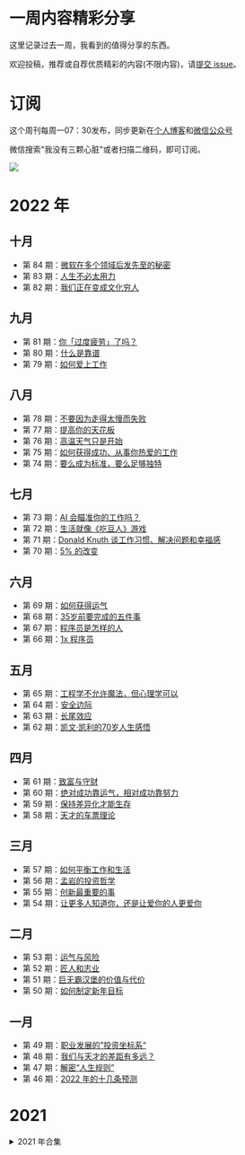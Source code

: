 # 一周内容精彩分享

这里记录过去一周，我看到的值得分享的东西。

欢迎投稿，推荐或自荐优质精彩的内容(不限内容)，请[提交 issue](https://github.com/wmyskxz/weekly/issues)。

# 订阅

这个周刊每周一07：30发布，同步更新在[个人博客](https://www.wmyskxz.com/)和[微信公众号](https://weixin.sogou.com/weixin?type=1&s_from=input&query=wmyskxz&ie=utf8&_sug_=n&_sug_type_=&w=01019900&sut=1861&sst0=1612590375262&lkt=8%2C1612590373961%2C1612590375161)

微信搜索"我没有三颗心脏"或者扫描二维码，即可订阅。

![](https://cdn.jsdelivr.net/gh/wmyskxz/BlogImage02/2021-2-6/1612590449967-image.png)

# 2022 年

## 十月

- 第 84 期：[微软在多个领域后发先至的秘密](https://github.com/wmyskxz/weekly/blob/main/doc/issue-84.md)
- 第 83 期：[人生不必太用力](https://github.com/wmyskxz/weekly/blob/main/doc/issue-83.md)
- 第 82 期：[我们正在变成文化穷人](https://github.com/wmyskxz/weekly/blob/main/doc/issue-82.md)


## 九月

- 第 81 期：[你「过度疲劳」了吗？](https://github.com/wmyskxz/weekly/blob/main/doc/issue-81.md)
- 第 80 期：[什么是靠谱](https://github.com/wmyskxz/weekly/blob/main/doc/issue-80.md)
- 第 79 期：[如何爱上工作](https://github.com/wmyskxz/weekly/blob/main/doc/issue-79.md)

## 八月

- 第 78 期：[不要因为走得太慢而失败](https://github.com/wmyskxz/weekly/blob/main/doc/issue-78.md)
- 第 77 期：[提高你的天花板](https://github.com/wmyskxz/weekly/blob/main/doc/issue-77.md)
- 第 76 期：[高温天气只是开始](https://github.com/wmyskxz/weekly/blob/main/doc/issue-76.md)
- 第 75 期：[如何获得成功、从事你热爱的工作](https://github.com/wmyskxz/weekly/blob/main/doc/issue-75.md)
- 第 74 期：[要么成为标准，要么足够独特](https://github.com/wmyskxz/weekly/blob/main/doc/issue-74.md)

## 七月

- 第 73 期：[AI 会瞄准你的工作吗？](https://github.com/wmyskxz/weekly/blob/main/doc/issue-73.md)
- 第 72 期：[生活就像《吃豆人》游戏](https://github.com/wmyskxz/weekly/blob/main/doc/issue-72.md)
- 第 71 期：[Donald Knuth 谈工作习惯、解决问题和幸福感](https://github.com/wmyskxz/weekly/blob/main/doc/issue-71.md)
- 第 70 期：[5% 的改变](https://github.com/wmyskxz/weekly/blob/main/doc/issue-70.md)

## 六月

- 第 69 期：[如何获得运气](https://github.com/wmyskxz/weekly/blob/main/doc/issue-69.md)
- 第 68 期：[35岁前要完成的五件事](https://github.com/wmyskxz/weekly/blob/main/doc/issue-68.md)
- 第 67 期：[程序员是怎样的人](https://github.com/wmyskxz/weekly/blob/main/doc/issue-67.md)
- 第 66 期：[1x 程序员](https://github.com/wmyskxz/weekly/blob/main/doc/issue-66.md)

## 五月

- 第 65 期：[工程学不允许魔法，但心理学可以](https://github.com/wmyskxz/weekly/blob/main/doc/issue-65.md)
- 第 64 期：[安全边际](https://github.com/wmyskxz/weekly/blob/main/doc/issue-64.md)
- 第 63 期：[长尾效应](https://github.com/wmyskxz/weekly/blob/main/doc/issue-63.md)
- 第 62 期：[凯文·凯利的70岁人生感悟](https://github.com/wmyskxz/weekly/blob/main/doc/issue-62.md)


## 四月

- 第 61 期：[致富与守财](https://github.com/wmyskxz/weekly/blob/main/doc/issue-61.md)
- 第 60 期：[绝对成功靠运气，相对成功靠努力](https://github.com/wmyskxz/weekly/blob/main/doc/issue-60.md)
- 第 59 期：[保持差异化才能生存](https://github.com/wmyskxz/weekly/blob/main/doc/issue-59.md)
- 第 58 期：[天才的车票理论](https://github.com/wmyskxz/weekly/blob/main/doc/issue-58.md)

## 三月

- 第 57 期：[如何平衡工作和生活](https://github.com/wmyskxz/weekly/blob/main/doc/issue-57.md)
- 第 56 期：[孟岩的投资哲学](https://github.com/wmyskxz/weekly/blob/main/doc/issue-56.md)
- 第 55 期：[创新最重要的事](https://github.com/wmyskxz/weekly/blob/main/doc/issue-55.md)
- 第 54 期：[让更多人知道你，还是让爱你的人更爱你](https://github.com/wmyskxz/weekly/blob/main/doc/issue-54.md)

## 二月

- 第 53 期：[运气与风险](https://github.com/wmyskxz/weekly/blob/main/doc/issue-53.md)
- 第 52 期：[匠人和志业](https://github.com/wmyskxz/weekly/blob/main/doc/issue-52.md)
- 第 51 期：[巨无霸汉堡的价值与代价](https://github.com/wmyskxz/weekly/blob/main/doc/issue-51.md)
- 第 50 期：[如何制定新年目标](https://github.com/wmyskxz/weekly/blob/main/doc/issue-50.md)

## 一月

- 第 49 期：[职业发展的”投资坐标系“](https://github.com/wmyskxz/weekly/blob/main/doc/issue-49.md)
- 第 48 期：[我们与天才的差距有多远？](https://github.com/wmyskxz/weekly/blob/main/doc/issue-48.md)
- 第 47 期：[解密“人生规则”](https://github.com/wmyskxz/weekly/blob/main/doc/issue-47.md)
- 第 46 期：[2022 年的十几条预测](https://github.com/wmyskxz/weekly/blob/main/doc/issue-46.md)


# 2021

<details>
  <summary>2021 年合集</summary>
  
## 十二月
- 第 45 期：[两套用户画像工具](https://github.com/wmyskxz/weekly/blob/main/doc/issue-45.md)
- 第 44 期：[不要当伪工作者](https://github.com/wmyskxz/weekly/blob/main/doc/issue-44.md)
- 第 43 期：[如何保持每天精力充沛？](https://github.com/wmyskxz/weekly/blob/main/doc/issue-43.md)
- 第 42 期：[如何过得爽](https://github.com/wmyskxz/weekly/blob/main/doc/issue-42.md)

## 十一月
- 第 41 期：[成为更好管理者的六条违反直觉的规则](https://github.com/wmyskxz/weekly/blob/main/doc/issue-41.md)
- 第 40 期：[皮克斯讲故事的方法](https://github.com/wmyskxz/weekly/blob/main/doc/issue-40.md)
- 第 39 期：[什么是元宇宙？](https://github.com/wmyskxz/weekly/blob/main/doc/issue-39.md)
- 第 38 期：[我们需要延迟满足吗？](https://github.com/wmyskxz/weekly/blob/main/doc/issue-38.md)

## 十月
- 第 37 期：[程序员仍然是「最佳版本答案」](https://github.com/wmyskxz/weekly/blob/main/doc/issue-37.md)
- 第 36 期：[当世界置身火海](https://github.com/wmyskxz/weekly/blob/main/doc/issue-36.md)
- 第 35 期：[首先是人，然后才是职场人](https://github.com/wmyskxz/weekly/blob/main/doc/issue-35.md)
- 第 34 期：[工作的目的](https://github.com/wmyskxz/weekly/blob/main/doc/issue-34.md)

## 九月
- 第 33 期：[创业者需要知道的50句话](https://github.com/wmyskxz/weekly/blob/main/doc/issue-33.md)
- 第 32 期：[知识广度 vs 知识深度](https://github.com/wmyskxz/weekly/blob/main/doc/issue-32.md)
- 第 31 期：[特斯拉是如何称霸的](https://github.com/wmyskxz/weekly/blob/main/doc/issue-31.md)
- 第 30 期：[软件公司的两种管理方式](https://github.com/wmyskxz/weekly/blob/main/doc/issue-30.md)

## 八月
- 第 29 期：[技术人员的发展之路](https://github.com/wmyskxz/weekly/blob/main/doc/issue-29.md)
- 第 28 期：[软件工程师的职业建议](https://github.com/wmyskxz/weekly/blob/main/doc/issue-28.md)
- 第 27 期：[游戏是“精神鸦片”吗？](https://github.com/wmyskxz/weekly/blob/main/doc/issue-27.md)
- 第 26 期：[世界不是天才创造的](https://github.com/wmyskxz/weekly/blob/main/doc/issue-26.md)

## 七月
- 第 25 期：[不要在功能上竞争](https://github.com/wmyskxz/weekly/blob/main/doc/issue-25.md)
- 第 24 期：[这是做事情的正确顺序吗？](https://github.com/wmyskxz/weekly/blob/main/doc/issue-24.md)
- 第 23 期：[程序员的酒后真言](https://github.com/wmyskxz/weekly/blob/main/doc/issue-23.md)
- 第 22 期：[YouTube 知识转移革命](https://github.com/wmyskxz/weekly/blob/main/doc/issue-22.md)

## 六月
- 第 21 期：[高考的重要性，正在下降](https://github.com/wmyskxz/weekly/blob/main/doc/issue-21.md)
- 第 20 期：[你是飞鸟还是青蛙？](https://github.com/wmyskxz/weekly/blob/main/doc/issue-20.md)
- 第 19 期：[学校扼杀创造力](https://github.com/wmyskxz/weekly/blob/main/doc/issue-19.md)
- 第 18 期：[为什么现代人的时间越来越少？](https://github.com/wmyskxz/weekly/blob/main/doc/issue-18.md)

## 五月
- 第 17 期：[国家对比特币目前是什么态度？](https://github.com/wmyskxz/weekly/blob/main/doc/issue-17.md)
- 第 16 期：[初次管理团队应该怎么做？](https://github.com/wmyskxz/weekly/blob/main/doc/issue-16.md)
- 第 15 期：[如何进行思考](https://github.com/wmyskxz/weekly/blob/main/doc/issue-15.md)
- 第 14 期：[为什么你找不到喜欢的工作了](https://github.com/wmyskxz/weekly/blob/main/doc/issue-14.md)
- 第 13 期：[大坑和小铲](https://github.com/wmyskxz/weekly/blob/main/doc/issue-13.md)

## 四月
- 第 12 期：[提高收入的根本途径](https://github.com/wmyskxz/weekly/blob/main/doc/issue-12.md)
- 第 11 期：[寻找你愿意忍受的痛苦](https://github.com/wmyskxz/weekly/blob/main/doc/issue-11.md)
- 第 10 期：[别让自己"墙"了自己](https://github.com/wmyskxz/weekly/blob/main/doc/issue-10.md)
- 第 9 期：[活在自己的时区](https://github.com/wmyskxz/weekly/blob/main/doc/issue-9.md)

## 三月
- 第 8 期：[做得快比做得好更重要](https://github.com/wmyskxz/weekly/blob/main/doc/issue-8.md)
- 第 7 期：[工作的热情从何而来？](https://github.com/wmyskxz/weekly/blob/main/doc/issue-7.md)
- 第 6 期：[光努力是没有用的](https://github.com/wmyskxz/weekly/blob/main/doc/issue-6.md)
- 第 5 期：[货拉拉悲剧的背后](https://github.com/wmyskxz/weekly/blob/main/doc/issue-5.md)

## 二月

- 第 4 期：[你的命运不是一头骡子](https://github.com/wmyskxz/weekly/blob/main/doc/issue-4.md)
- 第 3 期：[开工大吉的 B 面](https://github.com/wmyskxz/weekly/blob/main/doc/issue-3.md)
- 第 2 期：[年味去了哪里？](https://github.com/wmyskxz/weekly/blob/main/doc/issue-2.md)
- 第 1 期：["世纪逼空大战"](https://github.com/wmyskxz/weekly/blob/main/doc/issue-1.md)
</details>

